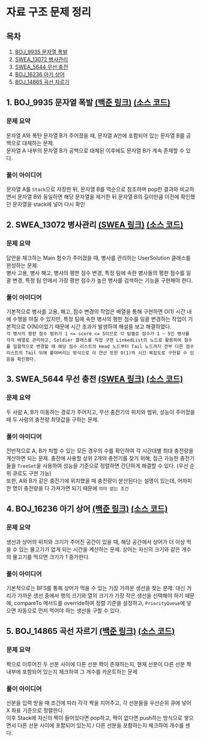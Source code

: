 # 자료 구조 문제 정리

## 목차

1. [BOJ_9935 문자열 폭발](#1-boj_9935-문자열-폭발-백준-링크-소스-코드)
2. [SWEA_13072 병사관리](#2-swea_13072-병사관리-swea-링크-소스-코드)
3. [SWEA_5644 무선 충전](#3-swea_5644-무선-충전-swea-링크-소스-코드)
4. [BOJ_16236 아기 상어](#4-boj_16236-아기-상어-백준-링크-소스-코드)
5. [BOJ_14865 곡선 자르기](#5-boj_14865-곡선-자르기-백준-링크-소스-코드)

## 1. BOJ_9935 문자열 폭발 [(백준 링크)](https://www.acmicpc.net/problem/9935) [(소스 코드)](https://github.com/rldnjs7723/CodingTest/blob/main/BOJ/9000/Main_9935.java)

### 문제 요약

문자열 A와 폭탄 문자열 B가 주어졌을 때, 문자열 A안에 포함되어 있는 문자열 B를 공백으로 대체하는 문제.  
문자열 A 내부의 문자열 B가 공백으로 대체된 이후에도 문자열 B가 계속 존재할 수 있다.

### 풀이 아이디어

문자열 A를 `Stack`으로 저장한 뒤, 문자열 B를 역순으로 참조하며 pop한 결과와 비교하면서 문자열 B와 동일하면 해당 문자열을 제거한 뒤 문자열 B의 길이만큼 이전에 확인했던 문자열을 stack에 넣어 다시 확인

## 2. SWEA_13072 병사관리 [(SWEA 링크)](https://swexpertacademy.com/main/talk/codeBattle/problemDetail.do?contestProbId=AXxODdXKQAADFASZ&categoryId=AYYZruxqM7YDFARc&categoryType=BATTLE&battleMainPageIndex=1#none) [(소스 코드)](https://github.com/rldnjs7723/CodingTest/blob/main/SWEA/13000/Solution_13072.java)

### 문제 요약

답안을 체크하는 Main 함수가 주어졌을 때, 병사를 관리하는 UserSolution 클래스를 완성하는 문제.  
병사 고용, 병사 해고, 병사의 평판 점수 변경, 특정 팀에 속한 병사들의 평판 점수를 일괄 변경, 특정 팀 안에서 가장 평판 점수가 높은 병사를 검색하는 기능을 구현해야 한다.

### 풀이 아이디어

기본적으로 병사를 고용, 해고, 점수 변경의 작업은 배열을 통해 구현하면 O(1) 시간 내에 수행을 마칠 수 있지만, 특정 팀에 속한 병사의 평판 점수를 일괄 변경하는 작업이 기본적으로 O(N)이었기 때문에 시간 초과가 발생하여 해설을 보고 해결하였다.  
`각 병사의 평판 점수 범위가 1 <= score <= 5이므로 각 팀별로 점수가 1 ~ 5인 병사를 각각 배열로 관리하고, Soldier 클래스를 직접 구현 LinkedList의 노드로 활용하여 점수를 일괄적으로 변경할 때 해당 점수 리스트의 Head 노드부터 Tail 노드까지 전부 다른 점수 리스트의 Tail 뒤에 붙여버리는 방식으로 이 연산 또한 O(1)의 시간 복잡도로 구현할 수 있음을 확인했다.`

## 3. SWEA_5644 무선 충전 [(SWEA 링크)](https://swexpertacademy.com/main/code/problem/problemDetail.do?contestProbId=AWXRDL1aeugDFAUo) [(소스 코드)](https://github.com/rldnjs7723/CodingTest/blob/main/SWEA/5000/Solution_5644.java)

### 문제 요약

두 사람 A, B가 이동하는 경로가 주어지고, 무선 충전기의 위치와 범위, 성능이 주어졌을 때 두 사람의 충전량 최댓값을 구하는 문제.

### 풀이 아이디어

전반적으로 A, B가 처할 수 있는 모든 경우의 수를 확인하여 각 시간대별 최대 충전량을 계산하면 되는 문제. 충전에 사용할 상위 2개의 충전기를 찾기 위해, 접근 가능한 충전기들을 `TreeSet`을 사용하여 성능을 기준으로 정렬하면 간단하게 해결할 수 있다. (우선 순위 큐로도 구현 가능)  
또한, A와 B가 같은 충전기에 위치했을 때 충전량이 분산된다는 설명이 있는데, 어차피 한 명이 충전량을 다 가져가면 되기 때문에 `의미 없는 조건`

## 4. BOJ_16236 아기 상어 [(백준 링크)](https://www.acmicpc.net/problem/16236) [(소스 코드)](https://github.com/rldnjs7723/CodingTest/blob/main/BOJ/16000/Main_16236.java)

### 문제 요약

생선과 상어의 위치와 크기가 주어진 공간이 있을 때, 해당 공간에서 상어가 더 이상 먹을 수 있는 물고기가 없게 되는 시간을 계산하는 문제. 상어는 자신의 크기와 같은 개수의 물고기를 먹으면 크기가 1 증가한다.

### 풀이 아이디어

기본적으로는 BFS를 통해 상어가 먹을 수 있는 가장 가까운 생선을 찾는 문제. 대신 거리가 가까운 생선 중에서 행의 크기와 열의 크기가 가장 작은 생선을 선택해야 하기 때문에, compareTo 메서드를 override하여 정렬 기준을 설정하고, `PriorityQueue`에 넣으면 자동으로 먼저 먹어야 하는 생선을 구할 수 있다.

## 5. BOJ_14865 곡선 자르기 [(백준 링크)](https://www.acmicpc.net/problem/14865) [(소스 코드)](https://github.com/rldnjs7723/CodingTest/blob/main/BOJ/14000/Main_14865.java)

### 문제 요약

짝으로 이루어진 두 선분 사이에 다른 선분 짝이 존재하는지, 현재 선분이 다른 선분 짝 내부에 포함되어 있는지 체크하여 그 개수를 카운트하는 문제

### 풀이 아이디어

선분을 입력 받을 때 조건에 따라 각각 짝을 지어주고, 각 선분들을 우선순위 큐에 넣어 X 좌표 기준으로 정렬한다.  
이후 Stack에 자신의 짝이 들어있다면 pop하고, 짝이 없다면 push하는 방식으로 쌓으면서 다른 선분 사이에 포함되어 있는지 / 다른 선분을 포함하는지 체크하여 개수를 센다.
